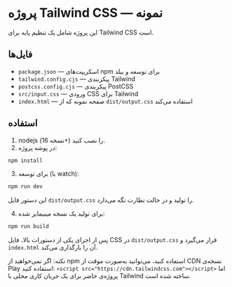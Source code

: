 # پروژه Tailwind CSS — نمونه

این پروژه شامل یک تنظیم پایه برای Tailwind CSS است.

## فایل‌ها
- `package.json` — اسکریپت‌های npm برای توسعه و بیلد
- `tailwind.config.cjs` — پیکربندی Tailwind
- `postcss.config.cjs` — پیکربندی PostCSS
- `src/input.css` — ورودی CSS برای Tailwind
- `index.html` — صفحه نمونه که از `dist/output.css` استفاده می‌کند

## استفاده
1. nodejs (نسخه 16+) را نصب کنید.
2. در پوشه پروژه:
```bash
npm install
```
3. برای توسعه (با watch):
```bash
npm run dev
```
این دستور فایل `dist/output.css` را تولید و در حالت نظارت نگه می‌دارد.

4. برای تولید یک نسخه مینیمایز شده:
```bash
npm run build
```

پس از اجرای یکی از دستورات بالا، فایل CSS در `dist/output.css` قرار می‌گیرد و `index.html` آن را بارگذاری می‌کند.

نکته: اگر نمی‌خواهید از npm استفاده کنید، می‌توانید به‌صورت موقت از CDN نسخه‌ی Play استفاده کنید: `<script src="https://cdn.tailwindcss.com"></script>` اما پروژه‌ی حاضر برای یک جریان کاری محلی با Tailwind ساخته شده است.
